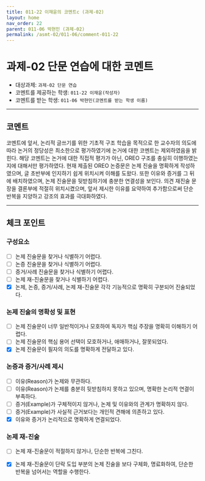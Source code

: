 ```yaml
---
title: 011-22 이재윤의 코멘트c (과제-02) 
layout: home
nav_order: 22
parent: 011-06 박현민 (과제-02)
permalink: /asmt-02/011-06/comment-011-22
---
```


# 과제-02 단문 연습에 대한 코멘트

- 대상과제: `과제-02 단문 연습`
- 코멘트를 제공하는 학생: `011-22 이재윤(작성자)` 
- 코멘트를 받는 학생: `011-06 박현민(코멘트를 받는 학생 이름)` 

---

## 코멘트

코멘트에 앞서, 논리적 글쓰기를 위한 기초적 구조 학습을 목적으로 한 교수자의 의도에 따라 논거의 정당성은 최소한으로 평가하였기에 논거에 대한 코멘트는 제외하였음을 밝힌다. 해당 코멘트는 논거에 대한 직접적 평가가 아닌, OREO 구조를 충실히 이행하였는지에 대해서만 평가하였다. 
현재 제출된 OREO 논증문은 논제 진술을 명확하게 작성하였으며, 글 초반부에 인지하기 쉽게 위치시켜 이해를 도왔다. 또한 이유와 증거를 그 뒤에 배치하였으며, 논제 진술문을 뒷받침하기에 충분한 연결성을 보인다. 의견 재진술 문장을 결론부에 적절히 위치시켰으며, 앞서 제시한 이유를 요약하여 추가함으로써 단순 반복을 지양하고 강조의 효과를 극대화하였다.

---

## 체크 포인트

### **구성요소**
- [ ] 논제 진술문을 찾거나 식별하기 어렵다.
- [ ] 논증 진술문을 찾거나 식별하기 어렵다.
- [ ] 증거/사례 진술문을 찾거나 식별하기 어렵다.
- [ ] 논제 재-진술문을 찾거나 식별하기 어렵다.
- [x] 논제, 논증, 증거/사례, 논제 재-진술문 각각 기능적으로 명확히 구분되어 진술되었다.

### **논제 진술의 명확성 및 표현**  
- [ ] 논제 진술문이 너무 일반적이거나 모호하여 독자가 핵심 주장을 명확히 이해하기 어렵다.  
- [ ] 논제 진술문의 핵심 용어 선택이 모호하거나, 애매하거나, 잘못되었다.  
- [x] 논제 진술문이 필자의 의도를 명확하게 전달하고 있다.  

### **논증과 증거/사례 제시**  
- [ ] 이유(Reason)가 논제와 무관하다.
- [ ] 이유(Reason)가 논제를 충분히 뒷받침하지 못하고 있으며, 명확한 논리적 연결이 부족하다.  
- [ ] 증거(Example)가 구체적이지 않거나, 논제 및 이유와의 관계가 명확하지 않다. 
- [ ] 증거(Example)가 사실적 근거보다는 개인적 견해에 의존하고 있다.  
- [x] 이유와 증거가 논리적으로 명확하게 연결되었다.  

### **논제 재-진술**  
- [ ] 논제 재-진술문이 적절하지 않거나, 단순한 반복에 그친다.   
- [x] 논제 재-진술문이 단락 도입 부분의 논제 진술을 보다 구체화, 명료화하여, 단순한 반복을 넘어서는 역할을 수행한다.  

